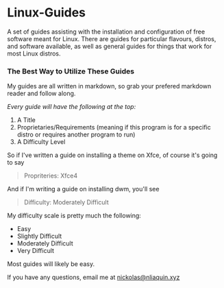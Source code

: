 # Linux-Guides
A set of guides assisting with the installation and configuration of free software meant for Linux. There are guides for particular flavours, distros, and software available, as well as general guides for things that work for most Linux distros.

### The Best Way to Utilize These Guides
My guides are all written in markdown, so grab your prefered markdown reader and follow along.

*Every guide will have the following at the top:*
1. A Title
2. Proprietaries/Requirements (meaning if this program is for a specific distro or requires another program to run)
3. A Difficulty Level

So if I've written a guide on installing a theme on Xfce, of course it's going to say
> Propriteries: Xfce4

And if I'm writing a guide on installing dwm, you'll see
> Difficulty: Moderately Difficult

My difficulty scale is pretty much the following:
- Easy
- Slightly Difficult
- Moderately Difficult
- Very Difficult

Most guides will likely be easy.

If you have any questions, email me at nickolas@nliaquin.xyz
